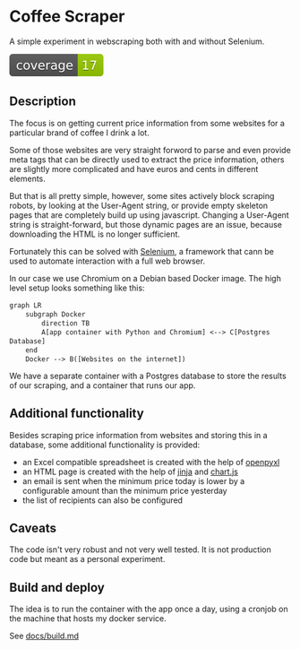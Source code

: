 # Coffee Scraper

A simple experiment in webscraping both with and without Selenium.

![Coverage](docs/images/coverage.svg)

## Description

The focus is on getting current price information from some websites for a particular
brand of coffee I drink a lot.

Some of those websites are very straight forword to parse and even provide meta tags
that can be directly used to extract the price information, others are slightly more
complicated and have euros and cents in different elements.

But that is all pretty simple, however, some sites actively block scraping robots,
by looking at the User-Agent string, or provide empty skeleton pages that are completely
build up using javascript. Changing a User-Agent string is straight-forward,
but those dynamic pages are an issue, because downloading the HTML is no
longer sufficient.

Fortunately this can be solved with [Selenium](https://www.selenium.dev/), a framework
that cann be used to automate interaction with a full web browser.

In our case we use Chromium on a Debian based Docker image. The high level setup looks
something like this:

```mermaid
graph LR
    subgraph Docker
        direction TB
        A[app container with Python and Chromium] <--> C[Postgres Database]
    end
    Docker --> B([Websites on the internet])
```
We have a separate container with a Postgres database to store the results of our scraping,
and a container that runs our app.

## Additional functionality

Besides scraping price information from websites and storing this in a database,
some additional functionality is provided:

- an Excel compatible spreadsheet is created with the help of [openpyxl](https://openpyxl.readthedocs.io)
- an HTML page is created with the help of [jinja](https://jinja.palletsprojects.com) and [chart.js](https://www.chartjs.org/)
- an email is sent when the minimum price today is lower by a configurable amount than the minimum price yesterday
- the list of recipients can also be configured

## Caveats

The code isn't very robust and not very well tested. It is not production code but meant as a personal experiment. 

## Build and deploy

The idea is to run the container with the app once a day, using a cronjob on the machine that hosts my docker service.

See [docs/build.md](docs/build.md)
